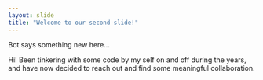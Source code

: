 ```yaml
---
layout: slide
title: "Welcome to our second slide!"
---
```

Bot says something new here...

Hi! Been tinkering with some code by my self on and off during the years, and have now decided 
to reach out and find some meaningful collaboration.
